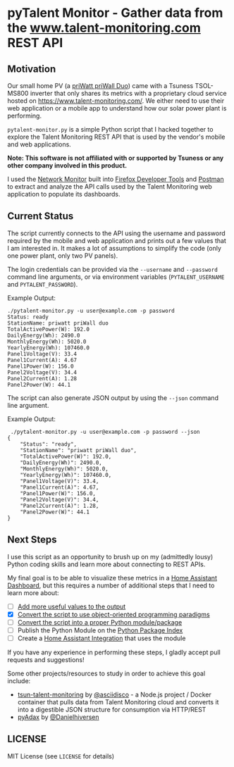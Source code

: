 # pyTalent Monitor - Gather data from the www.talent-monitoring.com REST API

## Motivation

Our small home PV (a [priWatt priWall Duo](https://priwatt.de/stecker-solaranlagen/fassade/priwall-duo/SW10354.1)) came with a Tsuness TSOL-MS800 inverter that only shares its metrics with a proprietary cloud service hosted on https://www.talent-monitoring.com/. We either need to use their web application or a mobile app to understand how our solar power plant is performing.

`pytalent-monitor.py` is a simple Python script that I hacked together to explore the Talent Monitoring REST API that is used by the vendor's mobile and web applications.

**Note: This software is not affiliated with or supported by Tsuness or any other company involved in this product.**

I used the [Network Monitor](https://firefox-source-docs.mozilla.org/devtools-user/network_monitor/index.html) built into [Firefox Developer Tools](https://firefox-dev.tools/) and [Postman](https://www.postman.com/) to extract and analyze the API calls used by the Talent Monitoring web application to populate its dashboards.

## Current Status

The script currently connects to the API using the username and password required by the mobile and web application and prints out a few values that I am interested in. It makes a lot of assumptions to simplify the code (only one power plant, only two PV panels).

The login credentials can be provided via the `--username` and `--password` command line arguments, or via environment variables (`PYTALENT_USERNAME` and `PYTALENT_PASSWORD`).

Example Output:
```
./pytalent-monitor.py -u user@example.com -p password
Status: ready
StationName: priwatt priWall duo
TotalActivePower(W): 192.0
DailyEnergy(Wh): 2490.0
MonthlyEnergy(Wh): 5020.0
YearlyEnergy(Wh): 107460.0
Panel1Voltage(V): 33.4
Panel1Current(A): 4.67
Panel1Power(W): 156.0
Panel2Voltage(V): 34.4
Panel2Current(A): 1.28
Panel2Power(W): 44.1
```

The script can also generate JSON output by using the ``--json`` command line argument.

Example Output:
```
 ./pytalent-monitor.py -u user@example.com -p password --json
{
    "Status": "ready",
    "StationName": "priwatt priWall duo",
    "TotalActivePower(W)": 192.0,
    "DailyEnergy(Wh)": 2490.0,
    "MonthlyEnergy(Wh)": 5020.0,
    "YearlyEnergy(Wh)": 107460.0,
    "Panel1Voltage(V)": 33.4,
    "Panel1Current(A)": 4.67,
    "Panel1Power(W)": 156.0,
    "Panel2Voltage(V)": 34.4,
    "Panel2Current(A)": 1.28,
    "Panel2Power(W)": 44.1
}
```

## Next Steps

I use this script as an opportunity to brush up on my (admittedly lousy) Python coding skills and learn more about connecting to REST APIs.

My final goal is to be able to visualize these metrics in a [Home Assistant Dashboard](https://www.home-assistant.io/dashboards/), but this requires a number of additional steps that I need to learn more about:

- [ ] [Add more useful values to the output](https://github.com/LenzGr/talent-monitoring/issues/2)
- [X] [Convert the script to use object-oriented programming paradigms](https://github.com/LenzGr/talent-monitoring/issues/1)
- [ ] [Convert the script into a proper Python module/package](https://github.com/LenzGr/talent-monitoring/issues/3)
- [ ] Publish the Python Module on the [Python Package Index](https://pypi.org/)
- [ ] Create a [Home Assistant Integration](https://www.home-assistant.io/integrations/) that uses the module

If you have any experience in performing these steps, I gladly accept pull requests and suggestions!

Some other projects/resources to study in order to achieve this goal include:

* [tsun-talent-monitoring](https://github.com/asciidisco/tsun-talent-monitoring) by [@asciidisco](https://github.com/asciidisco) - a Node.js project / Docker container that pulls data from Talent Monitoring cloud and converts it into a digestible JSON structure for consumption via HTTP/REST
* [pyAdax](https://github.com/Danielhiversen/pyAdax) by [@Danielhiversen](https://github.com/Danielhiversen/)

## LICENSE

MIT License (see `LICENSE` for details)
